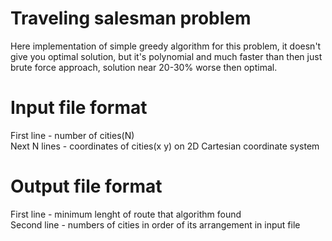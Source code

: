 # Traveling salesman problem
Here implementation of simple greedy algorithm for this problem, it doesn't give you optimal solution, but it's polynomial and much faster than then just brute force approach, solution near 20-30% worse then optimal.
<br>
# Input file format
First line - number of cities(N)<br>
Next N lines - coordinates of cities(x y) on 2D Cartesian coordinate system
<br>
# Output file format
First line - minimum lenght of route that algorithm found<br>
Second line - numbers of cities in order of its arrangement in input file
